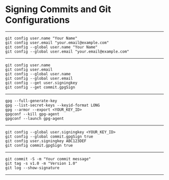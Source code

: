 # Signing Commits and Git Configurations

---

    git config user.name "Your Name"
    git config user.email "your.email@example.com"
    git config --global user.name "Your Name"
    git config --global user.email "your.email@example.com"

---

	git config user.name
	git config user.email
	git config --global user.name
	git config --global user.email
	git config --get user.signingkey
	git config --get commit.gpgSign

---

	gpg --full-generate-key
	gpg --list-secret-keys --keyid-format LONG
	gpg --armor --export <YOUR_KEY_ID>
	gpgconf --kill gpg-agent
	gpgconf --launch gpg-agent

---

	git config --global user.signingkey <YOUR_KEY_ID>
	git config --global commit.gpgSign true
	git config user.signingkey ABC123DEF
	git config commit.gpgSign true

---

	git commit -S -m "Your commit message"
	git tag -s v1.0 -m "Version 1.0"
	git log --show-signature

---
